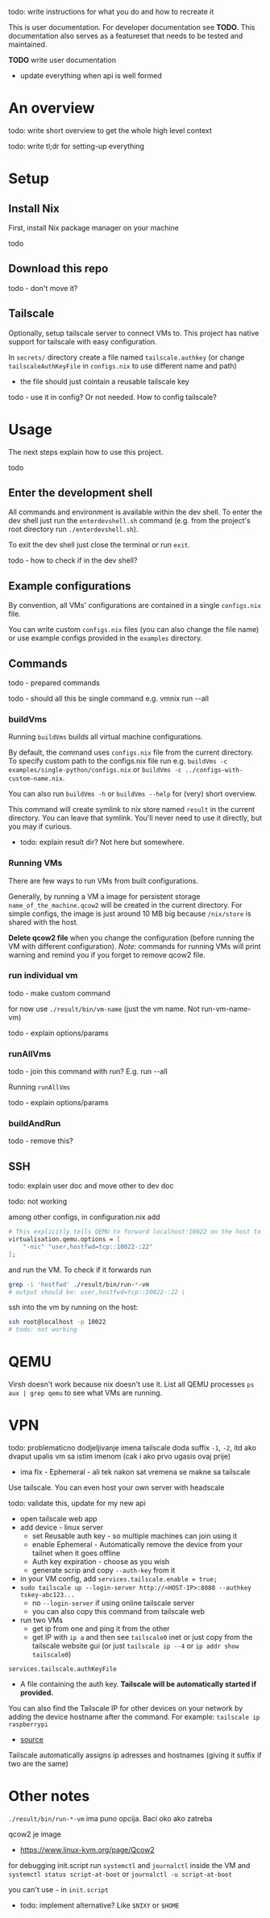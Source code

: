 
todo: write instructions for what you do and how to recreate it

This is user documentation. For developer documentation see **TODO**.
This documentation also serves as a featureset that needs to be tested and maintained.

**TODO** write user documentation
- update everything when api is well formed


# An overview

todo: write short overview to get the whole high level context

todo: write tl;dr for setting-up everything

# Setup

## Install Nix

First, install Nix package manager on your machine

todo

## Download this repo

todo - don't move it?

## Tailscale

Optionally, setup tailscale server to connect VMs to.
This project has native support for tailscale with easy configuration.

In `secrets/` directory create a file named `tailscale.authkey` (or change `tailscaleAuthKeyFile` in `configs.nix` to use different name and path)
- the file should just cointain a reusable tailscale key

todo - use it in config? Or not needed. How to config tailscale?


# Usage

The next steps explain how to use this project.

todo

## Enter the development shell

All commands and environment is available within the dev shell.
To enter the dev shell just run the `enterdevshell.sh` command (e.g. from the project's root directory run `./enterdevshell.sh`).

To exit the dev shell just close the terminal or run `exit`.

todo - how to check if in the dev shell?


## Example configurations

By convention, all VMs' configurations are contained in a single `configs.nix` file.

You can write custom `configs.nix` files (you can also change the file name) or use example configs provided in the `examples` directory.

## Commands

todo - prepared commands

todo - should all this be single command e.g. vmnix run --all

### buildVms

Running `buildVms` builds all virtual machine configurations.

By default, the command uses `configs.nix` file from the current directory.
To specify custom path to the configs.nix file run e.g. `buildVms -c examples/single-python/configs.nix` or `buildVms -c ../configs-with-custom-name.nix`.

You can also run `buildVms -h` or `buildVms --help` for (very) short overview.

This command will create symlink to nix store named `result` in the current directory.
You can leave that symlink. You'll never need to use it directly, but you may if curious.
- todo: explain result dir? Not here but somewhere.

### Running VMs

There are few ways to run VMs from built configurations.

Generally, by running a VM a image for persistent storage `name_of_the_machine.qcow2` will be created in the current directory.
For simple configs, the image is just around 10 MB big because `/nix/store` is shared with the host.

**Delete qcow2 file** when you change the configuration (before running the VM with different configuration).
*Note*: commands for running VMs will print warning and remind you if you forget to remove qcow2 file.

### run individual vm

todo - make custom command

for now use `./result/bin/vm-name` (just the vm name. Not run-vm-name-vm)

todo - explain options/params

### runAllVms

todo - join this command with run? E.g. run --all

Running `runAllVms`

todo - explain options/params

### buildAndRun

todo - remove this?



## SSH

todo: explain user doc and move other to dev doc

todo: not working

among other configs, in configuration.nix add
```nix
# This explicitly tells QEMU to forward localhost:10022 on the host to port 22 inside the guest VM
virtualisation.qemu.options = [
    "-nic" "user,hostfwd=tcp::10022-:22"
];
```

and run the VM. To check if it forwards run
```bash
grep -i 'hostfwd' ./result/bin/run-*-vm
# output should be: user,hostfwd=tcp::10022-:22 \
```

ssh into the vm by running on the host:
```bash
ssh root@localhost -p 10022
# todo: not working
```


# QEMU

Virsh doesn't work because nix doesn't use it.
List all QEMU processes `ps aux | grep qemu` to see what VMs are running.


# VPN

todo: problematicno dodjeljivanje imena tailscale doda suffix `-1`, `-2`, itd ako dvaput upalis vm sa istim imenom (cak i ako prvo ugasis ovaj prije)
- ima fix - Ephemeral - ali tek nakon sat vremena se makne sa tailscale

Use tailscale. You can even host your own server with headscale

todo: validate this, update for my new api
- open tailscale web app
- add device - linux server
    - set Reusable auth key - so multiple machines can join using it
    - enable Ephemeral - Automatically remove the device from your tailnet when it goes offline
    - Auth key expiration - choose as you wish
    - generate scrip and copy `--auth-key` from it
- in your VM config, add `services.tailscale.enable = true;`
- `sudo tailscale up --login-server http://<HOST-IP>:8080 --authkey tskey-abc123...`
    - no `--login-server` if using online tailscale server
    - you can also copy this command from tailscale web
- run two VMs
    - get ip from one and ping it from the other
    - get IP with `ip a` and then see `tailscale0` inet or just copy from the tailscale website gui (or just `tailscale ip --4` or `ip addr show tailscale0`)

`services.tailscale.authKeyFile`
- A file containing the auth key. **Tailscale will be automatically started if provided.**

You can also find the Tailscale IP for other devices on your network by adding the device hostname after the command. For example: `tailscale ip raspberrypi`
- [source](https://tailscale.com/kb/1080/cli#ip)

Tailscale automatically assigns ip adresses and hostnames (giving it suffix if two are the same)


# Other notes

`./result/bin/run-*-vm` ima puno opcija. Baci oko ako zatreba

qcow2 je image
- https://www.linux-kvm.org/page/Qcow2

for debugging init.script run `systemctl` and `journalctl` inside the VM and `systemctl status script-at-boot` or `journalctl -u script-at-boot`

you can't use `~` in `init.script`
- todo: implement alternative? Like `$NIXY` or `$HOME`


